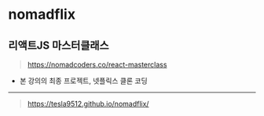 # nomadflix

## 리액트JS 마스터클래스

> https://nomadcoders.co/react-masterclass

- 본 강의의 최종 프로젝트, 넷플릭스 클론 코딩

---

> https://tesla9512.github.io/nomadflix/
